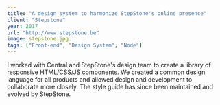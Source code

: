 ```yaml
---
title: "A design system to harmonize StepStone's online presence"
client: "Stepstone"
year: 2017
url: "http://www.stepstone.be"
image: stepstone.jpg
tags: ["Front-end", "Design System", "Node"]
---
```


I worked with Central and StepStone's design team to create a library of responsive HTML/CSS/JS components. We created a common design language for all products and allowed design and development to collaborate more closely. The style guide has since been maintained and evolved by StepStone.
